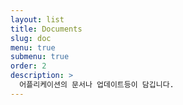 ```yaml
---
layout: list
title: Documents
slug: doc
menu: true
submenu: true
order: 2
description: >
  어플리케이션의 문서나 업데이트등이 담깁니다.
---
```


